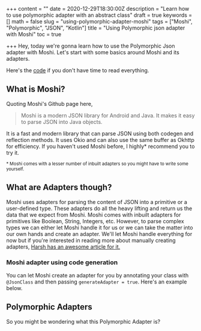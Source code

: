 +++
content = ""
date = 2020-12-29T18:30:00Z
description = "Learn how to use polymorphic adapter with an abstract class"
draft = true
keywords = []
math = false
slug = "using-polymorphic-adapter-moshi"
tags = ["Moshi", "Polymorphic", "JSON", "Kotlin"]
title = "Using Polymorphic json adapter with Moshi"
toc = true

+++
Hey, today we're gonna learn how to use the Polymorphic Json adapter with Moshi. Let's start with some basics around Moshi and its adapters. 

Here's the [code](#code) if you don't have time to read everything.

## What is Moshi?

Quoting Moshi's Github page here,

> Moshi is a modern JSON library for Android and Java. It makes it easy to parse JSON into Java objects.

It is a fast and modern library that can parse JSON using both codegen and reflection methods. It uses Okio and can also use the same buffer as Okhttp for efficiency. If you haven't used Moshi before, I highly* recommend you to try it.

<sub>* Moshi comes with a lesser number of inbuilt adapters so you might have to write some yourself.</sub>

## What are Adapters though?

Moshi uses adapters for parsing the content of JSON into a primitive or a user-defined type. These adapters do all the heavy lifting and return us the data that we expect from Moshi. Moshi comes with inbuilt adapters for primitives like Boolean, String, Integers, etc. However, to parse complex types we can either let Moshi handle it for us or we can take the matter into our own hands and create an adapter. We'll let Moshi handle everything for now but if you're interested in reading more about manually creating adapters, [Harsh has an awesome article for it.](https://msfjarvis.dev/posts/manually-parsing-json-with-moshi/)

### Moshi adapter using code generation

You can let Moshi create an adapter for you by annotating your class with `@JsonClass` and then passing `generateAdapter = true`. Here's an example below.

## Polymorphic Adapters

So you might be wondering what this Polymorphic Adapter is?